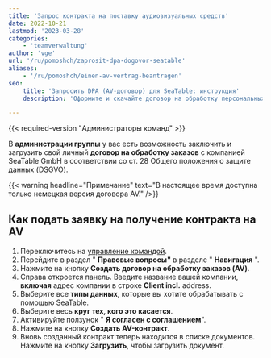```yaml
---
title: 'Запрос контракта на поставку аудиовизуальных средств'
date: 2022-10-21
lastmod: '2023-03-28'
categories:
    - 'teamverwaltung'
author: 'vge'
url: '/ru/pomoshch/zaprosit-dpa-dogovor-seatable'
aliases:
    - '/ru/pomoshch/einen-av-vertrag-beantragen'
seo:
    title: 'Запросить DPA (AV-договор) для SeaTable: инструкция'
    description: 'Оформите и скачайте договор на обработку персональных данных (GDPR, ст. 28) через панель команды SeaTable быстро и законно.'

---
```


{{< required-version "Администраторы команд" >}}

В **администрации группы** у вас есть возможность заключить и загрузить свой личный **договор на обработку заказов** с компанией SeaTable GmbH в соответствии со ст. 28 Общего положения о защите данных (DSGVO).

{{< warning  headline="Примечание"  text="В настоящее время доступна только немецкая версия договора AV." />}}

## Как подать заявку на получение контракта на AV

1. Переключитесь на [управление командой](https://account.seatable.io).
2. Перейдите в раздел " **Правовые вопросы"** в разделе " **Навигация** ".
3. Нажмите на кнопку **Создать договор на обработку заказов (AV)**.
4. Справа откроется панель. Введите название вашей компании, **включая** адрес компании в строке **Client incl.** address.
5. Выберите все **типы данных**, которые вы хотите обрабатывать с помощью SeaTable.
6. Выберите весь **круг тех, кого это касается**.
7. Активируйте ползунок " **Я согласен с соглашением**".
8. Нажмите на кнопку **Создать AV-контракт**.
9. Вновь созданный контракт теперь находится в списке документов. Нажмите на кнопку **Загрузить**, чтобы загрузить документ.
